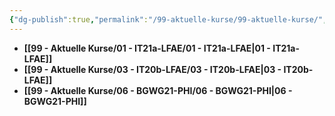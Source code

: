```yaml
---
{"dg-publish":true,"permalink":"/99-aktuelle-kurse/99-aktuelle-kurse/","dgHomeLink":true,"dgPassFrontmatter":false}
---
```




- **[[99 - Aktuelle Kurse/01 - IT21a-LFAE/01 - IT21a-LFAE|01 - IT21a-LFAE]]**
- **[[99 - Aktuelle Kurse/03 - IT20b-LFAE/03 - IT20b-LFAE|03 - IT20b-LFAE]]**
- **[[99 - Aktuelle Kurse/06 - BGWG21-PHI/06 - BGWG21-PHI|06 - BGWG21-PHI]]**

